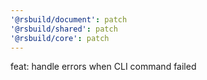 ```yaml
---
'@rsbuild/document': patch
'@rsbuild/shared': patch
'@rsbuild/core': patch
---
```


feat: handle errors when CLI command failed
